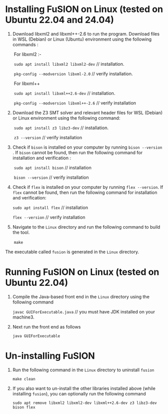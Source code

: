 # Installing FuSION on Linux (tested on Ubuntu 22.04 and 24.04)

1. Download libxml2 and libxml++-2.6 to run the program. Download files in WSL (Debian) or Linux (Ubuntu) environment using the following commands :

   ​ For libxml2 :-

   ​ `sudo apt install libxml2 libxml2-dev` // installation.

   ​ `pkg-config --modversion libxml-2.0` // verify installation.

   ​ For libxml++

   ​ `sudo apt install libxml++2.6-dev` // installation.

   ​ `pkg-config --modversion libxml++-2.6` // verify installation

2. Download the Z3 SMT solver and relevant header files for WSL (Debian) or Linux environment using the following command:

   ​ `sudo apt install z3 libz3-dev` // installation.

   ​ `z3 --version` // verify installation

3. Check if `bison` is installed on your computer by running `bison --version` . If `bison` cannot be found, then run the following command for installation and verification :

   ​ `sudo apt install bison` // installation

   ​ `bison --version` // verify installation

4. Check if `flex` is installed on your computer by running `flex --version`.  If `flex` cannot be found, then run the following command for installation and verification:

   `sudo apt install flex` // installation

   `flex --version` // verify installation
   
5. Navigate to the `Linux` directory and run the following command to build the tool.  

   ​ `make`

  The executable called `fusion` is generated in the `Linux` directory.


# Running FuSION on Linux (tested on Ubuntu 22.04)

1. Compile the Java-based front end in the `Linux` directory using the following command

     `javac GUIForExecutable.java` // you must have JDK installed on your machine3. 

2. Next run the front end as follows

      `java GUIForExecutable`
   

# Un-installing FuSION 

1. Run the following command in the `Linux` directory to uninstall `fusion`
   
     `make clean`
   
2. If you also want to un-install the other libraries installed above (while installing `fusion`), you can optionally run the following command

     `sudo apt remove libxml2 libxml2-dev libxml++2.6-dev z3 libz3-dev bison flex`

   


   
